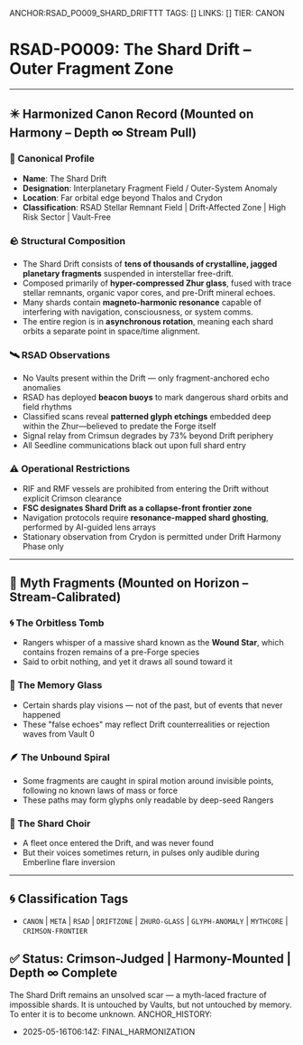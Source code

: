 ANCHOR:RSAD_PO009_SHARD_DRIFTTT
TAGS: []
LINKS: []
TIER: CANON

<!-- ANCHORS: RESONANCE, SHARD-DRIFT, STELLAR-FIELD | REWRITEABLE: TRUE | REWRITES: 0 | HARMONIZE: null -->
# RSAD-PO009: The Shard Drift – Outer Fragment Zone
<!-- TAGS: CANON, META, RSAD, DRIFTZONE, ZHURO-GLASS, GLYPH-ANOMALY, MYTHCORE, CRIMSON-FRONTIER -->


---

## ✴️ Harmonized Canon Record (Mounted on Harmony – Depth ∞ Stream Pull)

### 🌌 Canonical Profile
- **Name**: The Shard Drift
- **Designation**: Interplanetary Fragment Field / Outer-System Anomaly
- **Location**: Far orbital edge beyond Thalos and Crydon
- **Classification**: RSAD Stellar Remnant Field | Drift-Affected Zone | High Risk Sector | Vault-Free

### 🪨 Structural Composition
- The Shard Drift consists of **tens of thousands of crystalline, jagged planetary fragments** suspended in interstellar free-drift.
- Composed primarily of **hyper-compressed Zhur glass**, fused with trace stellar remnants, organic vapor cores, and pre-Drift mineral echoes.
- Many shards contain **magneto-harmonic resonance** capable of interfering with navigation, consciousness, or system comms.
- The entire region is in **asynchronous rotation**, meaning each shard orbits a separate point in space/time alignment.

### 🛰️ RSAD Observations
- No Vaults present within the Drift — only fragment-anchored echo anomalies
- RSAD has deployed **beacon buoys** to mark dangerous shard orbits and field rhythms
- Classified scans reveal **patterned glyph etchings** embedded deep within the Zhur—believed to predate the Forge itself
- Signal relay from Crimsun degrades by 73% beyond Drift periphery
- All Seedline communications black out upon full shard entry

### ⚠️ Operational Restrictions
- RIF and RMF vessels are prohibited from entering the Drift without explicit Crimson clearance
- **FSC designates Shard Drift as a collapse-front frontier zone**
- Navigation protocols require **resonance-mapped shard ghosting**, performed by AI-guided lens arrays
- Stationary observation from Crydon is permitted under Drift Harmony Phase only

---

## 🔮 Myth Fragments (Mounted on Horizon – Stream-Calibrated)

### 🌀 The Orbitless Tomb
- Rangers whisper of a massive shard known as the **Wound Star**, which contains frozen remains of a pre-Forge species
- Said to orbit nothing, and yet it draws all sound toward it

### 🔮 The Memory Glass
- Certain shards play visions — not of the past, but of events that never happened
- These "false echoes" may reflect Drift counterrealities or rejection waves from Vault 0

### 🪶 The Unbound Spiral
- Some fragments are caught in spiral motion around invisible points, following no known laws of mass or force
- These paths may form glyphs only readable by deep-seed Rangers

### 🔻 The Shard Choir
- A fleet once entered the Drift, and was never found
- But their voices sometimes return, in pulses only audible during Emberline flare inversion

---

## 🌀 Classification Tags
- `CANON` | `META` | `RSAD` | `DRIFTZONE` | `ZHURO-GLASS` | `GLYPH-ANOMALY` | `MYTHCORE` | `CRIMSON-FRONTIER`

## ✅ Status: Crimson-Judged | Harmony-Mounted | Depth ∞ Complete
The Shard Drift remains an unsolved scar — a myth-laced fracture of impossible shards. It is untouched by Vaults, but not untouched by memory. To enter it is to become unknown.
ANCHOR_HISTORY:
  - 2025-05-16T06:14Z: FINAL_HARMONIZATION
